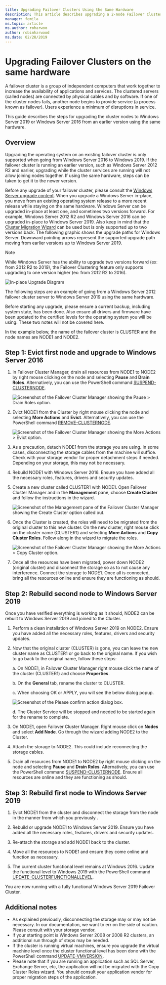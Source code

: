 ```yaml
---
title: Upgrading Failover Clusters Using the Same Hardware
description: This article describes upgrading a 2-node Failover Cluster using the same hardware
manager: femila
ms.topic: article
ms.author: roharwoo
author: robinharwood
ms.date: 02/28/2019
---
```


# Upgrading Failover Clusters on the same hardware



A failover cluster is a group of independent computers that work together to increase the availability of applications and services. The clustered servers (called nodes) are connected by physical cables and by software. If one of the cluster nodes fails, another node begins to provide service (a process known as failover). Users experience a minimum of disruptions in service.

This guide describes the steps for upgrading the cluster nodes to Windows Server 2019 or Windows Server 2016 from an earlier version using the same hardware.

## Overview

Upgrading the operating system on an existing failover cluster is only supported when going from Windows Server 2016 to Windows 2019.  If the failover cluster is running an earlier version, such as Windows Server 2012 R2 and earlier, upgrading while the cluster services are running will not allow joining nodes together.  If using the same hardware, steps can be taken to get it to the newer version.

Before any upgrade of your failover cluster, please consult the [Windows Server upgrade content](../get-started/upgrade-overview.md).  When you upgrade a Windows Server in-place, you move from an existing operating system release to a more recent release while staying on the same hardware. Windows Server can be upgraded in-place at least one, and sometimes two versions forward. For example, Windows Server 2012 R2 and Windows Server 2016 can be upgraded in-place to Windows Server 2019.  Also keep in mind that the [Cluster Migration Wizard](https://blogs.msdn.microsoft.com/clustering/2012/06/25/how-to-move-highly-available-clustered-vms-to-windows-server-2012-with-the-cluster-migration-wizard/) can be used but is only supported up to two versions back. The following graphic shows the upgrade paths for Windows Server. Downward pointing arrows represent the supported upgrade path moving from earlier versions up to Windows Server 2019.

> [!NOTE]
> While Windows Server has the ability to upgrade two versions forward (ex: from 2012 R2 to 2019), the Failover Clustering feature only supports upgrading to one version higher (ex: from 2012 R2 to 2016).

![In-place Upgrade Diagram](media/In-Place-Upgrade/In-Place-Upgrade-1.png)

The following steps are an example of going from a Windows Server 2012 failover cluster server to Windows Server 2019 using the same hardware.

Before starting any upgrade, please ensure a current backup, including system state, has been done.  Also ensure all drivers and firmware have been updated to the certified levels for the operating system you will be using.  These two notes will not be covered here.

In the example below, the name of the failover cluster is CLUSTER and the node names are NODE1 and NODE2.

## Step 1: Evict first node and upgrade to Windows Server 2016

1. In Failover Cluster Manager, drain all resources from NODE1 to NODE2 by right mouse clicking on the node and selecting **Pause** and **Drain Roles**.  Alternatively, you can use the PowerShell command [SUSPEND-CLUSTERNODE](/powershell/module/failoverclusters/suspend-clusternode).

    ![Screenshot of the Failover Cluster Manager showing the Pause > Drain Roles option.](media/In-Place-Upgrade/In-Place-Upgrade-2.png)

2. Evict NODE1 from the Cluster by right mouse clicking the node and selecting **More Actions** and **Evict**.  Alternatively, you can use the PowerShell command [REMOVE-CLUSTERNODE](/powershell/module/failoverclusters/remove-clusternode).

    ![Screenshot of the Failover Cluster Manager showing the More Actions > Evict option.](media/In-Place-Upgrade/In-Place-Upgrade-3.png)

3. As a precaution, detach NODE1 from the storage you are using.  In some cases, disconnecting the storage cables from the machine will suffice.  Check with your storage vendor for proper detachment steps if needed.  Depending on your storage, this may not be necessary.

4. Rebuild NODE1 with Windows Server 2016.  Ensure you have added all the necessary roles, features, drivers and security updates.

5. Create a new cluster called CLUSTER1 with NODE1.  Open Failover Cluster Manager and in the **Management** pane, choose **Create Cluster** and follow the instructions in the wizard.

    ![Screenshot of the Management pane of the Failover Cluster Manager showing the Create Cluster option called out.](media/In-Place-Upgrade/In-Place-Upgrade-4.png)

6. Once the Cluster is created, the roles will need to be migrated from the original cluster to this new cluster.  On the new cluster, right mouse click on the cluster name (CLUSTER1) and selecting **More Actions** and **Copy Cluster Roles**.  Follow along in the wizard to migrate the roles.

    ![Screenshot of the Failover Cluster Manager showing the More Actions > Copy Cluster option.](media/In-Place-Upgrade/In-Place-Upgrade-5.png)

7.  Once all the resources have been migrated, power down NODE2 (original cluster) and disconnect the storage so as to not cause any interference.  Connect the storage to NODE1.  Once all is connected, bring all the resources online and ensure they are functioning as should.

## Step 2: Rebuild second node to Windows Server 2019

Once you have verified everything is working as it should, NODE2 can be rebuilt to Windows Server 2019 and joined to the Cluster.

1. Perform a clean installation of Windows Server 2019 on NODE2. Ensure you have added all the necessary roles, features, drivers and security updates.

2. Now that the original cluster (CLUSTER) is gone, you can leave the new cluster name as CLUSTER1 or go back to the original name.  If you wish to go back to the original name, follow these steps:

   a. On NODE1, in Failover Cluster Manager right mouse click the name of the cluster (CLUSTER1) and choose **Properties**.

   b. On the **General** tab, rename the cluster to CLUSTER.

   c. When choosing OK or APPLY, you will see the below dialog popup.

    ![Screenshot of the Please confirm action dialog box.](media/In-Place-Upgrade/In-Place-Upgrade-6.png)

    d. The Cluster Service will be stopped and needed to be started again for the rename to complete.

3. On NODE1, open Failover Cluster Manager.  Right mouse click on **Nodes** and select **Add Node**.  Go through the wizard adding NODE2 to the Cluster.

4. Attach the storage to NODE2. This could include reconnecting the storage cables.

5. Drain all resources from NODE1 to NODE2 by right mouse clicking on the node and selecting **Pause** and **Drain Roles**.  Alternatively, you can use the PowerShell command [SUSPEND-CLUSTERNODE](/powershell/module/failoverclusters/suspend-clusternode).  Ensure all resources are online and they are functioning as should.

## Step 3: Rebuild first node to Windows Server 2019

1. Evict NODE1 from the cluster and disconnect the storage from the node in the manner from which you previously .

2. Rebuild or upgrade NODE1 to Windows Server 2019.  Ensure you have added all the necessary roles, features, drivers and security updates.

3. Re-attach the storage and add NODE1 back to the cluster.

4. Move all the resources to NODE1 and ensure they come online and function as necessary.

5. The current cluster functional level remains at Windows 2016.  Update the functional level to Windows 2019 with the PowerShell command [UPDATE-CLUSTERFUNCTIONALLEVEL](/powershell/module/failoverclusters/update-clusterfunctionallevel).

You are now running with a fully functional Windows Server 2019 Failover Cluster.

## Additional notes

- As explained previously, disconnecting the storage may or may not be necessary.  In our documentation, we want to err on the side of caution.  Please consult with your storage vendor.
- If your starting point is Windows Server 2008 or 2008 R2 clusters, an additional run through of steps may be needed.
- If the cluster is running virtual machines, ensure you upgrade the virtual machine level once the cluster functional level has been done with the PowerShell command [UPDATE-VMVERSION](/powershell/module/hyper-v/update-vmversion).
- Please note that if you are running an application such as SQL Server, Exchange Server, etc, the application will not be migrated with the Copy Cluster Roles wizard.  You should consult your application vendor for proper migration steps of the application.

